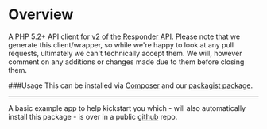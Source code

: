 Overview
=============================================
A PHP 5.2+ API client for [v2 of the Responder API](http://apidocs.responder.com/api/2.0/). Please note that we generate this client/wrapper, so while we're happy to look at any pull requests, ultimately we can't technically accept them. We will, however comment on any additions or changes made due to them before closing them.


###Usage
This can be installed via [Composer](http://getcomposer.org/) and our [packagist package](https://packagist.org/packages/responder/responder).

---

A basic example app to help kickstart you which - will also automatically install this package - is over in a public [github](https://github.com/responder/mcapi2-php-examples) repo.


